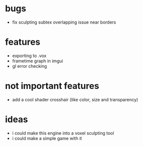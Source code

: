 # bugs
- fix sculpting subtex overlapping issue near borders

# features
- exporting to .vox
- frametime graph in imgui
- gl error checking

# not important features
- add a cool shader crosshair (like color, size and transparency)

# ideas
- i could make this engine into a voxel sculpting tool
- i could make a simple game with it